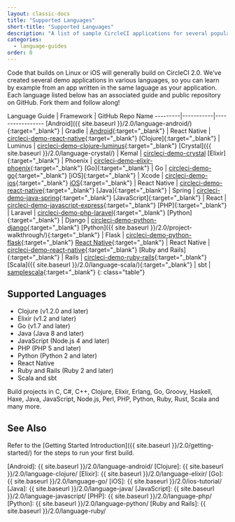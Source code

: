 ```yaml
---
layout: classic-docs
title: "Supported Languages"
short-title: "Supported Languages"
description: "A list of sample CircleCI applications for several popular languages"
categories:
  - language-guides
order: 0
---
```

Code that builds on Linux or iOS will generally build on CircleCI 2.0. We’ve created several demo applications in various languages, so you can learn by example from an app written in the same laguage as your application. Each language listed below has an associated guide and public repository on GitHub. Fork them and follow along!

Language Guide | Framework | GitHub Repo Name \---\---\---|\---\---\-----|\---\---\---\---\----- [Android]({{ site.baseurl }}/2.0/language-android/){:target="_blank"} | Gradle | [Android](https://github.com/CircleCI-Public/circleci-demo-react-native/blob/master/README.md){:target="_blank"} | React Native | [circleci-demo-react-native](https://github.com/CircleCI-Public/circleci-demo-react-native){:target="_blank"} [Clojure]{:target="_blank"} | Luminus | [circleci-demo-clojure-luminus](https://github.com/CircleCI-Public/circleci-demo-clojure-luminus){:target="_blank"} [Crystal]({{ site.baseurl }}/2.0/language-crystal/) | Kemal | [circleci-demo-crystal](https://github.com/CircleCI-Public/circleci-demo-crystal) [Elixir]{:target="_blank"} | Phoenix | [circleci-demo-elixir-phoenix](https://github.com/CircleCI-Public/circleci-demo-elixir-phoenix){:target="_blank"} [Go]{:target="_blank"} | Go | [circleci-demo-go](https://github.com/CircleCI-Public/circleci-demo-go){:target="_blank"} [iOS]{:target="_blank"} | Xcode | [circleci-demo-ios](https://github.com/CircleCI-Public/circleci-demo-ios){:target="_blank"} [iOS](https://github.com/CircleCI-Public/circleci-demo-react-native/blob/master/README.md){:target="_blank"} | React Native | [circleci-demo-react-native](https://github.com/CircleCI-Public/circleci-demo-react-native){:target="_blank"} [Java]{:target="_blank"} | Spring | [circleci-demo-java-spring](https://github.com/CircleCI-Public/circleci-demo-java-spring){:target="_blank"} [JavaScript]{:target="_blank"} | React | [circleci-demo-javascript-express](https://github.com/CircleCI-Public/circleci-demo-javascript-express){:target="_blank"} [PHP]{:target="_blank"} | Laravel | [circleci-demo-php-laravel](https://github.com/CircleCI-Public/circleci-demo-php-laravel){:target="_blank"} [Python]{:target="_blank"} | Django | [circleci-demo-python-django](https://github.com/CircleCI-Public/circleci-demo-python-django){:target="_blank"} [Python]({{ site.baseurl }}/2.0/project-walkthrough/){:target="_blank"} | Flask | [circleci-demo-python-flask](https://github.com/CircleCI-Public/circleci-demo-python-flask){:target="_blank"} [React Native](https://github.com/CircleCI-Public/circleci-demo-react-native/blob/master/README.md){:target="_blank"} | React Native | [circleci-demo-react-native](https://github.com/CircleCI-Public/circleci-demo-react-native){:target="_blank"} [Ruby and Rails]{:target="_blank"} | Rails | [circleci-demo-ruby-rails](https://github.com/CircleCI-Public/circleci-demo-ruby-rails){:target="_blank"} [Scala]({{ site.baseurl }}/2.0/language-scala/){:target="_blank"} | sbt | [samplescala](https://github.com/ariv3ra/samplescala){:target="_blank"} {: class="table"}

## Supported Languages

- Clojure (v1.2.0 and later)
- Elixir (v1.2 and later)
- Go (v1.7 and later)
- Java (Java 8 and later)
- JavaScript (Node.js 4 and later)
- PHP (PHP 5 and later)
- Python (Python 2 and later)
- React Native
- Ruby and Rails (Ruby 2 and later)
- Scala and sbt

Build projects in C, C#, C++, Clojure, Elixir, Erlang, Go, Groovy, Haskell, Haxe, Java, JavaScript, Node.js, Perl, PHP, Python, Ruby, Rust, Scala and many more.

## See Also

Refer to the [Getting Started Introduction]({{ site.baseurl }}/2.0/getting-started/) for the steps to run your first build.

[Android]: {{ site.baseurl }}/2.0/language-android/ [Clojure]: {{ site.baseurl }}/2.0/language-clojure/ [Elixir]: {{ site.baseurl }}/2.0/language-elixir/ [Go]: {{ site.baseurl }}/2.0/language-go/ [iOS]: {{ site.baseurl }}/2.0/ios-tutorial/ [Java]: {{ site.baseurl }}/2.0/language-java/ [JavaScript]: {{ site.baseurl }}/2.0/language-javascript/ [PHP]: {{ site.baseurl }}/2.0/language-php/ [Python]: {{ site.baseurl }}/2.0/language-python/ [Ruby and Rails]: {{ site.baseurl }}/2.0/language-ruby/
